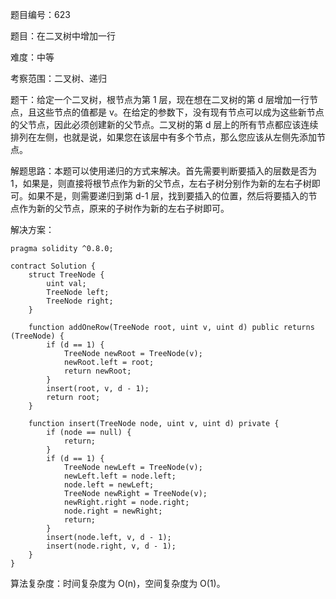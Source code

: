 题目编号：623

题目：在二叉树中增加一行

难度：中等

考察范围：二叉树、递归

题干：给定一个二叉树，根节点为第 1 层，现在想在二叉树的第 d 层增加一行节点，且这些节点的值都是 v。在给定的参数下，没有现有节点可以成为这些新节点的父节点，因此必须创建新的父节点。二叉树的第 d 层上的所有节点都应该连续排列在左侧，也就是说，如果您在该层中有多个节点，那么您应该从左侧先添加节点。 

解题思路：本题可以使用递归的方式来解决。首先需要判断要插入的层数是否为 1，如果是，则直接将根节点作为新的父节点，左右子树分别作为新的左右子树即可。如果不是，则需要递归到第 d-1 层，找到要插入的位置，然后将要插入的节点作为新的父节点，原来的子树作为新的左右子树即可。

解决方案：

```solidity
pragma solidity ^0.8.0;

contract Solution {
    struct TreeNode {
        uint val;
        TreeNode left;
        TreeNode right;
    }

    function addOneRow(TreeNode root, uint v, uint d) public returns (TreeNode) {
        if (d == 1) {
            TreeNode newRoot = TreeNode(v);
            newRoot.left = root;
            return newRoot;
        }
        insert(root, v, d - 1);
        return root;
    }

    function insert(TreeNode node, uint v, uint d) private {
        if (node == null) {
            return;
        }
        if (d == 1) {
            TreeNode newLeft = TreeNode(v);
            newLeft.left = node.left;
            node.left = newLeft;
            TreeNode newRight = TreeNode(v);
            newRight.right = node.right;
            node.right = newRight;
            return;
        }
        insert(node.left, v, d - 1);
        insert(node.right, v, d - 1);
    }
}
```

算法复杂度：时间复杂度为 O(n)，空间复杂度为 O(1)。